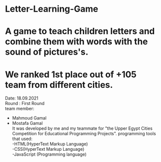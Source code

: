 # Letter-Learning-Game
# A game to teach children letters and combine them with words with the sound of pictures's.
                                                     
# We ranked 1st place out of +105 team from different cities.                                                           
  Date: 18.09.2021                      
  Round : First Round                                                            
 team member: 
- Mahmoud Gamal                                                            
 - Mostafa Gamal                                                      
  It was developed by me and my teammate for "the Upper Egypt Cities Competition for Educational Programming Projects".
programming tools that used:                                                     
-HTML(HyperText Markup Language)                                                 
-CSS(HyperText Markup Language)                                                     
-JavaScript (Programming language)
